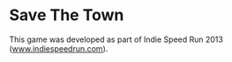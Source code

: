 Save The Town
=============

This game was developed as part of Indie Speed Run 2013 (www.indiespeedrun.com).
